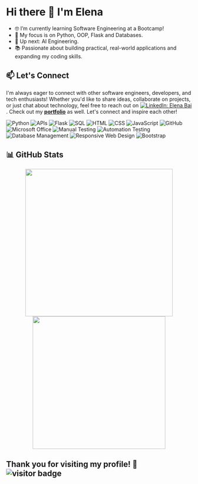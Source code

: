 # Hi there 👋 I'm Elena

- 🤓 I’m currently learning Software Engineering at a Bootcamp!
- 🔧 My focus is on Python, OOP, Flask and Databases.
- 🚀 Up next: AI Engineering.
- 📚 Passionate about building practical, real-world applications and expanding my coding skills. 


## 📫 Let's Connect
I'm always eager to connect with other software engineers, developers, and tech enthusiasts! Whether you'd like to share ideas, collaborate on projects, or just chat about technology, feel free to reach out on [![LinkedIn: Elena Bai](https://img.shields.io/badge/-Elena%20Bai-0077B5?style=flat&logo=Linkedin&logoColor=white)](https://www.linkedin.com/in/elena-bai-1a9b801b0/).
Check out my [**portfolio**](https://github.com/Ell-716?tab=repositories) as well. 
Let's connect and inspire each other!

![Python](https://img.shields.io/badge/-Python-3776AB?style=flat&logo=python&logoColor=white) ![APIs](https://img.shields.io/badge/-APIs-00457C?style=flat&logo=api&logoColor=white) ![Flask](https://img.shields.io/badge/-Flask-000000?style=flat&logo=flask&logoColor=white) ![SQL](https://img.shields.io/badge/-SQL-CC2927?style=flat&logo=microsoft-sql-server&logoColor=white) ![HTML](https://img.shields.io/badge/-HTML-E34F26?style=flat&logo=html5&logoColor=white) 
![CSS](https://img.shields.io/badge/-CSS-1572B6?style=flat&logo=css3&logoColor=white) ![JavaScript](https://img.shields.io/badge/-JavaScript-F7DF1E?style=flat&logo=javascript&logoColor=white) ![GitHub](https://img.shields.io/badge/-GitHub-181717?style=flat&logo=github&logoColor=white) 
![Microsoft Office](https://img.shields.io/badge/-Microsoft%20Office-D83B01?style=flat&logo=microsoft-office&logoColor=white)
![Manual Testing](https://img.shields.io/badge/-Manual%20Testing-007396?style=flat&logo=checkmarx&logoColor=white) ![Automation Testing](https://img.shields.io/badge/-Automation%20Testing-6DB33F?style=flat&logo=checkmarx&logoColor=white) ![Database Management](https://img.shields.io/badge/-DBMS-003B57?style=flat&logo=databricks&logoColor=white)
![Responsive Web Design](https://img.shields.io/badge/-Responsive%20Web%20Design-1572B6?style=flat&logo=css3&logoColor=white) ![Bootstrap](https://img.shields.io/badge/-Bootstrap-563D7C?style=flat&logo=bootstrap&logoColor=white)

## 📊 GitHub Stats

<p align="center">
  <img src="https://github-readme-stats.vercel.app/api?username=ell-716&theme=github_dark_dimmed&show_icons=true" width="400px"></img>
  <img src="https://github-readme-stats.vercel.app/api/top-langs/?username=ell-716&langs_count=10&theme=github_dark_dimmed&show_icons=true&hide_border=false&layout=compact" width="360px"></img>
</p>





## Thank you for visiting my profile! 🌟 ![visitor badge](https://visitor-badge.laobi.icu/badge?page_id=ell-716.visitor-badge&format=true)
